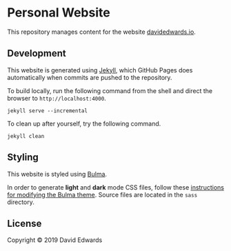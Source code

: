 # Personal Website

This repository manages content for the website [davidedwards.io](https://davidedwards.io).

## Development

This website is generated using [Jekyll](https://jekyllrb.com/), which GitHub Pages does automatically when commits are pushed to the repository.

To build locally, run the following command from the shell and direct the browser to `http://localhost:4000`.

```shell
jekyll serve --incremental
```

To clean up after yourself, try the following command.

```shell
jekyll clean
```

## Styling

This website is styled using [Bulma](https://bulma.io).

In order to generate **light** and **dark** mode CSS files, follow these [instructions for modifying the Bulma theme](https://bulma.io/documentation/customize/with-node-sass/). Source files are located in the `sass` directory.

## License
Copyright © 2019 David Edwards

